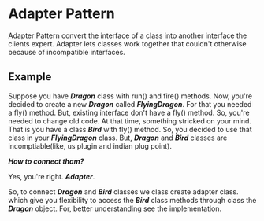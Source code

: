 # Adapter Pattern
Adapter Pattern convert the interface of a class into another interface the clients expert. Adapter lets classes work together that couldn't otherwise because of incompatible interfaces.

## Example 
Suppose you have __*Dragon*__ class with run() and fire() methods. Now, you're decided to create a new __*Dragon*__ called __*FlyingDragon*__. For that you needed a fly() method. But, existing interface don't have a fly() method. So, you're needed to change old code. At that time, something stricked on your mind. That is you have a class __*Bird*__ with fly() method. So, you decided to use that class in your __*FlyingDragon*__ class. But, __*Dragon*__ and __*Bird*__ classes are incomptiable(like, us plugin and indian plug point).

__*How to connect tham?*__

Yes, you're right. __*Adapter*__.

So, to connect __*Dragon*__ and __*Bird*__ classes we class create adapter class. which give you flexibility to access the __*Bird*__ class methods through class the __*Dragon*__ object. For, better understanding see the implementation.
